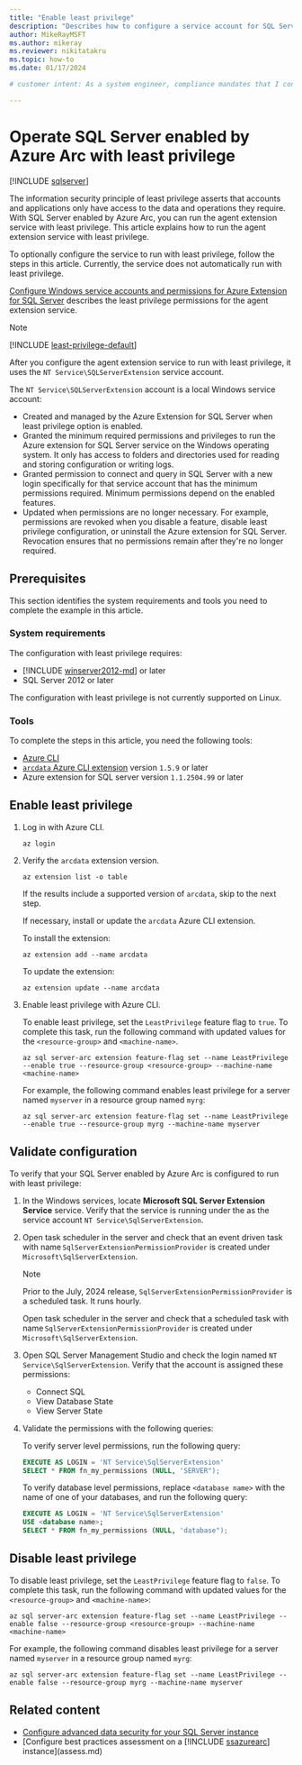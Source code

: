 ```yaml
---
title: "Enable least privilege"
description: "Describes how to configure a service account for SQL Server enabled by Azure Arc to run with least privilege."
author: MikeRayMSFT
ms.author: mikeray
ms.reviewer: nikitatakru
ms.topic: how-to
ms.date: 01/17/2024

# customer intent: As a system engineer, compliance mandates that I configure services to run with least privilege. 

---
```


# Operate SQL Server enabled by Azure Arc with least privilege 

[!INCLUDE [sqlserver](../../includes/applies-to-version/sqlserver.md)]

The information security principle of least privilege asserts that accounts and applications only have access to the data and operations they require. With SQL Server enabled by Azure Arc, you can run the agent extension service with least privilege. This article explains how to run the agent extension service with least privilege.

To optionally configure the service to run with least privilege, follow the steps in this article. Currently, the service does not automatically run with least privilege.

[Configure Windows service accounts and permissions for Azure Extension for SQL Server](configure-windows-accounts-agent.md) describes the least privilege permissions for the agent extension service.

> [!NOTE]
> [!INCLUDE [least-privilege-default](includes/least-privilege-default.md)]

After you configure the agent extension service to run with least privilege, it uses the `NT Service\SQLServerExtension` service account.

The `NT Service\SQLServerExtension` account is a local Windows service account:

- Created and managed by the Azure Extension for SQL Server when least privilege option is enabled.
- Granted the minimum required permissions and privileges to run the Azure extension for SQL Server service on the Windows operating system. It only has access to folders and directories used for reading and storing configuration or writing logs.
- Granted permission to connect and query in SQL Server with a new login specifically for that service account that has the minimum permissions required. Minimum permissions depend on the enabled features.
- Updated when permissions are no longer necessary. For example, permissions are revoked when you disable a feature, disable least privilege configuration, or uninstall the Azure extension for SQL Server. Revocation ensures that no permissions remain after they're no longer required.

## Prerequisites

This section identifies the system requirements and tools you need to complete the example in this article.

### System requirements

The configuration with least privilege requires:

- [!INCLUDE [winserver2012-md](../../includes/winserver2012-md.md)] or later
- SQL Server 2012 or later

The configuration with least privilege is not currently supported on Linux.

### Tools

To complete the steps in this article, you need the following tools:

- [Azure CLI](/cli/azure/)
- [`arcdata` Azure CLI extension](/azure/azure-arc/data/install-arcdata-extension) version `1.5.9` or later
- Azure extension for SQL server version `1.1.2504.99` or later

## Enable least privilege

1. Log in with Azure CLI.

   ```azurecli
   az login
   ```

1. Verify the `arcdata` extension version.

   ```azurecli
   az extension list -o table
   ```

   If the results include a supported version of `arcdata`, skip to the next step.

   If necessary, install or update the `arcdata` Azure CLI extension.

   To install the extension:

   ```azurecli
   az extension add --name arcdata
   ```

   To update the extension:

   ```azurecli
   az extension update --name arcdata
   ```

1. Enable least privilege with Azure CLI.

   To enable least privilege, set the `LeastPrivilege` feature flag to `true`. To complete this task, run the following command with updated values for the `<resource-group>` and `<machine-name>`.

   ```azurecli
   az sql server-arc extension feature-flag set --name LeastPrivilege --enable true --resource-group <resource-group> --machine-name <machine-name>
   ```

   For example, the following command enables least privilege for a server named `myserver` in a resource group named `myrg`:

   ```azurecli
   az sql server-arc extension feature-flag set --name LeastPrivilege --enable true --resource-group myrg --machine-name myserver 
   ```

## Validate configuration

To verify that your SQL Server enabled by Azure Arc is configured to run with least privilege:

1. In the Windows services, locate **Microsoft SQL Server Extension Service** service. Verify that the service is running under the as the service account `NT Service\SqlServerExtension`.  

1. Open task scheduler in the server and check that an event driven task with name `SqlServerExtensionPermissionProvider` is created under `Microsoft\SqlServerExtension`.

   > [!NOTE]
   > Prior to the July, 2024 release, `SqlServerExtensionPermissionProvider` is a scheduled task. It runs hourly.
   >
   > Open task scheduler in the server and check that a scheduled task with name `SqlServerExtensionPermissionProvider` is created under `Microsoft\SqlServerExtension`.

1. Open SQL Server Management Studio and check the login named `NT Service\SqlServerExtension`. Verify that the account is assigned these permissions:

   - Connect SQL  
   - View Database State  
   - View Server State  

1. Validate the permissions with the following queries:

   To verify server level permissions, run the following query:

   ```sql  
   EXECUTE AS LOGIN = 'NT Service\SqlServerExtension'  
   SELECT * FROM fn_my_permissions (NULL, 'SERVER");
   ```

   To verify database level permissions, replace `<database name>` with the name of one of your databases, and run the following query:

   ```sql
   EXECUTE AS LOGIN = 'NT Service\SqlServerExtension'  
   USE <database name>; 
   SELECT * FROM fn_my_permissions (NULL, 'database");
   ```

## Disable least privilege

To disable least privilege, set the `LeastPrivilege` feature flag to `false`. To complete this task, run the following command with updated values for the `<resource-group>` and `<machine-name>`:

```azurecli
az sql server-arc extension feature-flag set --name LeastPrivilege --enable false --resource-group <resource-group> --machine-name <machine-name>
```

For example, the following command disables least privilege for a server named `myserver` in a resource group named `myrg`:

```azurecli
az sql server-arc extension feature-flag set --name LeastPrivilege --enable false --resource-group myrg --machine-name myserver 
```

## Related content

- [Configure advanced data security for your SQL Server instance](configure-advanced-data-security.md)
- [Configure best practices assessment on a [!INCLUDE [ssazurearc](../../includes/ssazurearc.md)] instance](assess.md)
